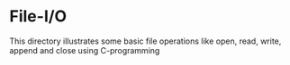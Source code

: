 # File-I/O

This directory illustrates some basic file operations
like open, read, write, append and close using C-programming
